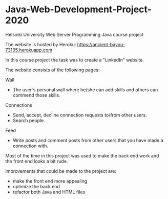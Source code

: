# Java-Web-Development-Project-2020
Helsinki University Web Server Programming Java course project

The website is hosted by Heroku: https://ancient-bayou-73135.herokuapp.com

In this course project the task was to create a "LinkedIn" website.

The website consists of the following pages:

Wall
  - The user´s personal wall where he/she can add skills
    and others can commend those skills.

Connections
  - Send, accept, decline connection requests to/from other users.
  - Search people.

Feed
  - Write posts and comment posts from other users that you have
    made a connection with.

Most of the time in this project was used to make the back end
work and the front end looks a bit rude.

Improvements that could be made to the project are:
  - make the front end more appealing
  - optimize the back end
  - refactor both Java and HTML files
